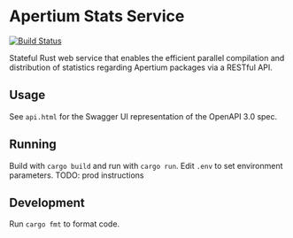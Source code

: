 Apertium Stats Service
======================

[![Build Status](https://travis-ci.org/apertium/apertium-stats-service.png?branch=master)](https://travis-ci.org/apertium/apertium-stats-service)

Stateful Rust web service that enables the efficient parallel compilation
and distribution of statistics regarding Apertium packages via a RESTful API.

Usage
-----
See `api.html` for the Swagger UI representation of the OpenAPI 3.0 spec.

Running
------

Build with `cargo build` and run with `cargo run`.
Edit `.env` to set environment parameters.
TODO: prod instructions

Development
----------

Run `cargo fmt` to format code.
